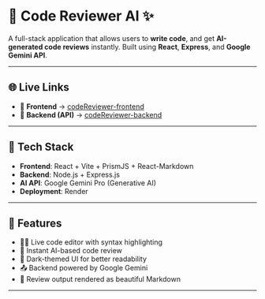 # 🧠 Code Reviewer AI ✨

A full-stack application that allows users to **write code**, and get **AI-generated code reviews** instantly. Built using **React**, **Express**, and **Google Gemini API**.

---

## 🌐 Live Links

- 🚀 **Frontend** → [codeReviewer-frontend](https://codereviewer-frontend-skle.onrender.com)
- 🔧 **Backend (API)** → [codeReviewer-backend](https://codereviewer-4hep.onrender.com)

---

## 📂 Tech Stack

- **Frontend**: React + Vite + PrismJS + React-Markdown
- **Backend**: Node.js + Express.js
- **AI API**: Google Gemini Pro (Generative AI)
- **Deployment**: Render

---

## 📸 Features

- 🧑‍💻 Live code editor with syntax highlighting
- 🤖 Instant AI-based code review
- 🌙 Dark-themed UI for better readability
- 📤 Backend powered by Google Gemini
- 🧾 Review output rendered as beautiful Markdown

---


